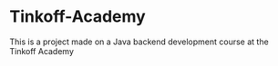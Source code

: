 # Tinkoff-Academy
This is a project made on a Java backend development course at the Tinkoff Academy
